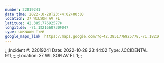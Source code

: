 ```yaml
---
number: 22019241
date_time: 2022-10-28T23:44:02+00:00
location: 37 WILSON AV FL 
latitude: 42.3851776925778
longitude: -71.18216607309047
type: UNKNOWN TYPE
google_maps_link: https://maps.google.com/?q=42.3851776925778,-71.18216607309047
---
```


;;;Incident #: 22019241   Date: 2022-10-28 23:44:02   Type: ACCIDENTAL 911;;;;;;Location: 37 WILSON AV FL 1;;;
